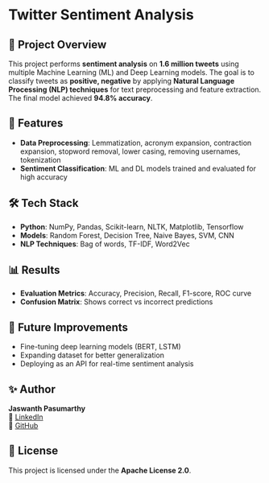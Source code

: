# Twitter Sentiment Analysis

## 📌 Project Overview
This project performs **sentiment analysis** on **1.6 million tweets** using multiple Machine Learning (ML) and Deep Learning models. The goal is to classify tweets as **positive, negative** by applying **Natural Language Processing (NLP) techniques** for text preprocessing and feature extraction. The final model achieved **94.8% accuracy**.

## 🚀 Features
- **Data Preprocessing**: Lemmatization, acronym expansion, contraction expansion, stopword removal, lower casing, removing usernames, tokenization
- **Sentiment Classification**: ML and DL models trained and evaluated for high accuracy

## 🛠️ Tech Stack
- **Python**: NumPy, Pandas, Scikit-learn, NLTK, Matplotlib, Tensorflow
- **Models**: Random Forest, Decision Tree, Naive Bayes, SVM, CNN 
- **NLP Techniques**: Bag of words, TF-IDF, Word2Vec


## 📊 Results
- **Evaluation Metrics**: Accuracy, Precision, Recall, F1-score, ROC curve
- **Confusion Matrix**: Shows correct vs incorrect predictions

## 🤖 Future Improvements
- Fine-tuning deep learning models (BERT, LSTM)
- Expanding dataset for better generalization
- Deploying as an API for real-time sentiment analysis

## ✨ Author
**Jaswanth Pasumarthy**  
📌 [LinkedIn](https://www.linkedin.com/in/jaswanth-pasumarthy-671a21214/)  
📌 [GitHub](https://github.com/jasgithub101)

## 📜 License
This project is licensed under the **Apache License 2.0**.
